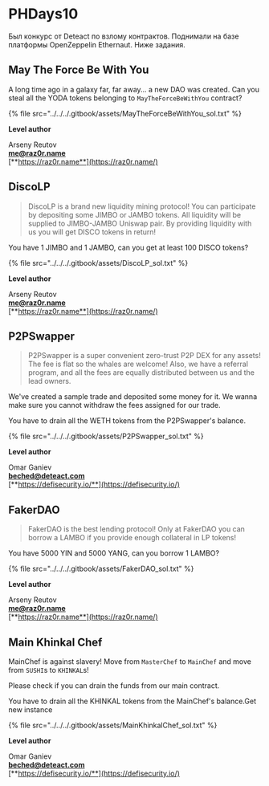 # PHDays10

Был конкурс от Deteact по взлому контрактов. Поднимали на базе платформы OpenZeppelin Ethernaut. Ниже задания.

## May The Force Be With You

A long time ago in a galaxy far, far away... a new DAO was created. Can you steal all the YODA tokens belonging to `MayTheForceBeWithYou` contract?

{% file src="../../../.gitbook/assets/MayTheForceBeWithYou_sol.txt" %}

**Level author**

Arseny Reutov\
[**me@raz0r.name**](mailto:me@raz0r.name)\
[**https://raz0r.name**](https://raz0r.name/)

## DiscoLP

> DiscoLP is a brand new liquidity mining protocol! You can participate by depositing some JIMBO or JAMBO tokens. All liquidity will be supplied to JIMBO-JAMBO Uniswap pair. By providing liquidity with us you will get DISCO tokens in return!

You have 1 JIMBO and 1 JAMBO, can you get at least 100 DISCO tokens?

{% file src="../../../.gitbook/assets/DiscoLP_sol.txt" %}

**Level author**

Arseny Reutov\
[**me@raz0r.name**](mailto:me@raz0r.name)\
[**https://raz0r.name**](https://raz0r.name/)

## P2PSwapper

> P2PSwapper is a super convenient zero-trust P2P DEX for any assets! The fee is flat so the whales are welcome! Also, we have a referral program, and all the fees are equally distributed between us and the lead owners.

We've created a sample trade and deposited some money for it. We wanna make sure you cannot withdraw the fees assigned for our trade.

You have to drain all the WETH tokens from the P2PSwapper's balance.

{% file src="../../../.gitbook/assets/P2PSwapper_sol.txt" %}

**Level author**

Omar Ganiev\
[**beched@deteact.com**](mailto:beched@deteact.com)\
[**https://defisecurity.io/**](https://defisecurity.io/)

## FakerDAO

> FakerDAO is the best lending protocol! Only at FakerDAO you can borrow a LAMBO if you provide enough collateral in LP tokens!

You have 5000 YIN and 5000 YANG, can you borrow 1 LAMBO?

{% file src="../../../.gitbook/assets/FakerDAO_sol.txt" %}

**Level author**

Arseny Reutov\
[**me@raz0r.name**](mailto:me@raz0r.name)\
[**https://raz0r.name**](https://raz0r.name/)

## Main Khinkal Chef

MainChef is against slavery! Move from `MasterChef` to `MainChef` and move from `SUSHI`s to `KHINKAL`s!

Please check if you can drain the funds from our main contract.

You have to drain all the KHINKAL tokens from the MainChef's balance.Get new instance

{% file src="../../../.gitbook/assets/MainKhinkalChef_sol.txt" %}

**Level author**

Omar Ganiev\
[**beched@deteact.com**](mailto:beched@deteact.com)\
[**https://defisecurity.io/**](https://defisecurity.io/)
